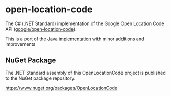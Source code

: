 # open-location-code

The C# (.NET Standard) implementation of the Google Open Location Code API ([google/open-location-code](https://github.com/google/open-location-code)).

This is a port of the [Java implementation](https://github.com/google/open-location-code/tree/master/java) with minor additions and improvements

## NuGet Package

The .NET Standard assembly of this OpenLocationCode project is published to the NuGet package repository.

https://www.nuget.org/packages/OpenLocationCode
